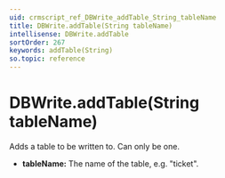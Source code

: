 ```yaml
---
uid: crmscript_ref_DBWrite_addTable_String_tableName
title: DBWrite.addTable(String tableName)
intellisense: DBWrite.addTable
sortOrder: 267
keywords: addTable(String)
so.topic: reference
---
```


# DBWrite.addTable(String tableName)

Adds a table to be written to. Can only be one.

* **tableName:** The name of the table, e.g. "ticket".

